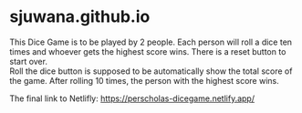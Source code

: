 # sjuwana.github.io

This Dice Game is to be played by 2 people. Each person will roll a dice ten times and whoever gets the highest score wins.
There is a reset button to start over.  
Roll the dice button is supposed to be automatically show the total score of the game. 
After rolling 10 times, the person with the highest score wins. 

The final link to Netlifly:   https://perscholas-dicegame.netlify.app/


